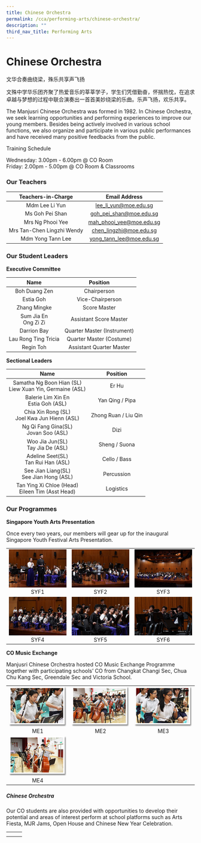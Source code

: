 ```yaml
---
title: Chinese Orchestra
permalink: /cca/performing-arts/chinese-orchestra/
description: ""
third_nav_title: Performing Arts
---
```

# Chinese Orchestra

文华合奏曲绕梁，殊乐共享声飞扬   

文殊中学华乐团齐聚了热爱音乐的莘莘学子，学生们凭借勤奋，怀揣热忱，在追求卓越与梦想的过程中联合演奏出一首首美妙绕梁的乐曲。乐声飞扬，欢乐共享。  

The Manjusri Chinese Orchestra was formed in 1982. In Chinese Orchestra, we seek learning opportunities and performing experiences to improve our young members. Besides being actively involved in various school functions, we also organize and participate in various public performances and have received many positive feedbacks from the public.  

Training Schedule  

Wednesday: 3.00pm - 6.00pm @ CO Room   
Friday: 2.00pm - 5.00pm @ CO Room & Classrooms

### Our Teachers


| Teachers-in-Charge          | Email Address             |
|:------------------------:|:-----------------------:|
|        Mdm Lee Li Yun       |   lee_li_yun@moe.edu.sg   |
|       Ms Goh Pei Shan       |  goh_pei_shan@moe.edu.sg  |
|       Mrs Ng Phooi Yee      | mah_phooi_yee@moe.edu.sg  |
|  Mrs Tan-Chen Lingzhi Wendy |  chen_lingzhi@moe.edu.sg  |
|      Mdm Yong Tann Lee      | yong_tann_lee@moe.edu.sg  |


### Our Student Leaders

**Executive Committee**

| Name                    | Position                    |
|:------------------------:|:-----------------------:|
|      Boh Duang Zen      |         Chairperson         |
|        Estia Goh        |       Vice-Chairperson      |
|       Zhang Mingke      |         Score Master        |
| Sum Jia En<br>Ong Zi Zi |    Assistant Score Master   |
|       Darrion Bay       | Quarter Master (Instrument) |
|   Lau Rong Ting Tricia  |  Quarter Master (Costume)   |
| Regin Toh               |  Assistant Quarter Master   |

**Sectional Leaders**

| Name                                                       | Position             |
|:------------------------:|:-----------------------:|
| Samatha Ng Boon Hian (SL)<br>Liew Xuan Yin, Germaine (ASL) |         Er Hu        |
|            Balerie Lim Xin En<br>Estia Goh (ASL)           |    Yan Qing / Pipa   |
| Chia Xin Rong (SL)<br>Joel Kwa Jun Hienn (ASL)             | Zhong Ruan / Liu Qin |
|           Ng Qi Fang Gina(SL)<br>Jovan Soo (ASL)           |         Dizi         |
|             Woo Jia Jun(SL)<br>Tay Jia De (ASL)            |     Sheng / Suona    |
|            Adeline Seet(SL)<br>Tan Rui Han (ASL)           |     Cello / Bass     |
|          See Jian Liang(SL)<br>See Jian Hong (ASL)         |      Percussion      |
|     Tan Ying Xi Chloe (Head)<br>Eileen Tim (Asst Head)     |       Logistics      |

### Our Programmes

**Singapore Youth Arts Presentation**

Once every two years, our members will gear up for the inaugural Singapore Youth Festival Arts Presentation.


|   |   |   |
|:---:|:---:|:---:|
| ![](/images/Cca/Chinese%20Orchestra/SYF%201.jpg) SYF1  | ![](/images/Cca/Chinese%20Orchestra/SYF%202.jpg) SYF2 | ![](/images/Cca/Chinese%20Orchestra/SYF3.jpg) SYF3  |
|  ![](/images/Cca/Chinese%20Orchestra/SYF4.jpg) SYF4 |![](/images/Cca/Chinese%20Orchestra/SYF%205.jpg)  SYF5  | ![](/images/Cca/Chinese%20Orchestra/SYF6.jpg) SYF6  |


**CO Music Exchange**

Manjusri Chinese Orchestra hosted CO Music Exchange Programme together with participating schools’ CO from Changkat Changi Sec, Chua Chu Kang Sec, Greendale Sec and Victoria School.

|   |   |   |
|:---:|:---:|:---:|
| ![](/images/Cca/Chinese%20Orchestra/co05.png) ME1  |   ![](/images/Cca/Chinese%20Orchestra/co06.png) ME2 |  ![](/images/Cca/Chinese%20Orchestra/co07.png) ME3  |
|   ![](/images/Cca/Chinese%20Orchestra/co08.png) ME4 |   |   |


##### Chinese Orchestra

Our CO students are also provided with opportunities to develop their potential and areas of interest perform at school platforms such as Arts Fiesta, MJR Jams, Open House and Chinese New Year Celebration.


|   |   |   |
|:---:|:---:|:---:|
|   |   |   |
|   |   |   |
